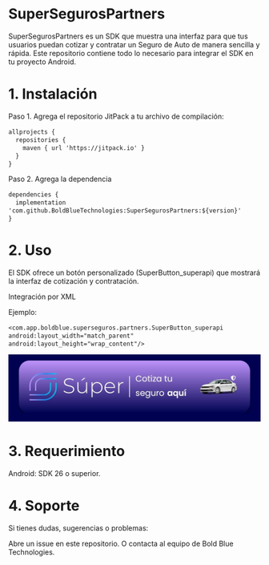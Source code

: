 # SuperSegurosPartners

SuperSegurosPartners es un SDK que muestra una interfaz para que tus usuarios puedan cotizar y contratar un Seguro de Auto de manera sencilla y rápida.
Este repositorio contiene todo lo necesario para integrar el SDK en tu proyecto Android.

# 1. Instalación

Paso 1. Agrega el repositorio JitPack a tu archivo de compilación:

```
allprojects {
  repositories {
    maven { url 'https://jitpack.io' }
  }
}
```
Paso 2. Agrega la dependencia
```
dependencies {
  implementation 'com.github.BoldBlueTechnologies:SuperSegurosPartners:${version}'
}
```
# 2. Uso

El SDK ofrece un botón personalizado (SuperButton_superapi) que mostrará la interfaz de cotización y contratación. 

Integración por XML

Ejemplo:
```
<com.app.boldblue.superseguros.partners.SuperButton_superapi
android:layout_width="match_parent"
android:layout_height="wrap_content"/>
```
![SuperButton_superapi](https://github.com/BoldBlueTechnologies/SuperSegurosPartners/blob/main/boton_super_seguros.jpg)

# 3. Requerimiento
   
Android: SDK 26 o superior.

# 4. Soporte
   
Si tienes dudas, sugerencias o problemas:

Abre un issue en este repositorio. O contacta al equipo de Bold Blue Technologies.
